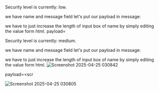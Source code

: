Security level is currently: low.

we have name and message field let's put our payload in message:

we have to just increase the length of input box of name by simply editing the value form html.
payload=<script>alert(1)</script>

Security level is currently: medium.

we have name and message field let's put our payload in message:

we have to just increase the length of input box of name by simply editing the value form html.
![Screenshot 2025-04-25 030842](https://github.com/user-attachments/assets/7a6b0608-d170-4dca-a53a-9ec3725b239f)

payload=<scr<script>ipt>alert(1)</script>

![Screenshot 2025-04-25 030805](https://github.com/user-attachments/assets/a0e82480-ee5a-42b2-98e6-fd6e8b9897d2)
